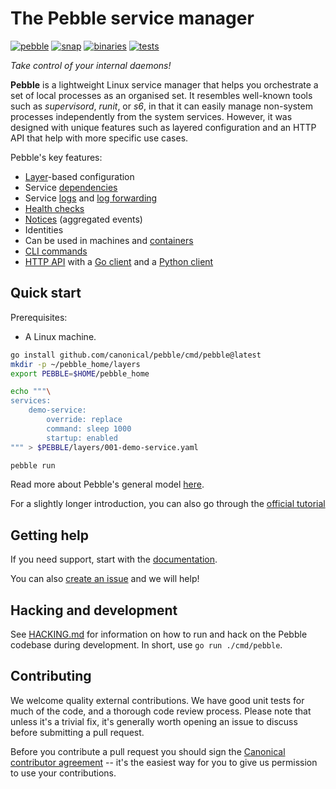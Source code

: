 # The Pebble service manager

[![pebble](https://snapcraft.io/pebble/badge.svg)](https://snapcraft.io/pebble)
[![snap](https://github.com/canonical/pebble/actions/workflows/snap.yml/badge.svg)](https://github.com/canonical/pebble/actions/workflows/snap.yml)
[![binaries](https://github.com/canonical/pebble/actions/workflows/binaries.yml/badge.svg)](https://github.com/canonical/pebble/actions/workflows/binaries.yml)
[![tests](https://github.com/canonical/pebble/actions/workflows/tests.yml/badge.svg)](https://github.com/canonical/pebble/actions/workflows/tests.yml)

_Take control of your internal daemons!_

**Pebble** is a lightweight Linux service manager that helps you orchestrate a set of local processes as an organised set. It resembles well-known tools such as _supervisord_, _runit_, or _s6_, in that it can easily manage non-system processes independently from the system services. However, it was designed with unique features such as layered configuration and an HTTP API that help with more specific use cases.

Pebble's key features:

- [Layer](https://canonical-pebble.readthedocs-hosted.com/en/latest/reference/layers/)-based configuration
- Service [dependencies](https://canonical-pebble.readthedocs-hosted.com/en/latest/explanation/service-dependencies/)
- Service [logs](https://canonical-pebble.readthedocs-hosted.com/en/latest/reference/cli-commands/logs/) and [log forwarding](https://canonical-pebble.readthedocs-hosted.com/en/latest/reference/log-forwarding/)
- [Health checks](https://canonical-pebble.readthedocs-hosted.com/en/latest/reference/health-checks/)
- [Notices](https://canonical-pebble.readthedocs-hosted.com/en/latest/reference/notices/) (aggregated events)
- Identities
- Can be used in machines and [containers](https://canonical-pebble.readthedocs-hosted.com/en/latest/reference/pebble-in-containers/)
- [CLI commands](https://canonical-pebble.readthedocs-hosted.com/en/latest/reference/cli-commands/cli-commands/)
- [HTTP API](https://canonical-pebble.readthedocs-hosted.com/en/latest/explanation/api-and-clients/) with a [Go client](https://pkg.go.dev/github.com/canonical/pebble/client) and a [Python client](https://github.com/canonical/operator/blob/main/ops/pebble.py)

## Quick start

Prerequisites:

- A Linux machine.

```bash
go install github.com/canonical/pebble/cmd/pebble@latest
mkdir -p ~/pebble_home/layers
export PEBBLE=$HOME/pebble_home

echo """\
services:
    demo-service:
        override: replace
        command: sleep 1000
        startup: enabled
""" > $PEBBLE/layers/001-demo-service.yaml

pebble run
```

Read more about Pebble's general model [here](https://canonical-pebble.readthedocs-hosted.com/en/latest/explanation/general-model/).

For a slightly longer introduction, you can also go through the [official tutorial](https://canonical-pebble.readthedocs-hosted.com/en/latest/tutorial/getting-started/)

## Getting help

If you need support, start with the [documentation](https://canonical-pebble.readthedocs-hosted.com/en/latest/).

You can also [create an issue](https://github.com/canonical/pebble/issues/new) and we will help!

## Hacking and development

See [HACKING.md](HACKING.md) for information on how to run and hack on the Pebble codebase during development. In short, use `go run ./cmd/pebble`.

## Contributing

We welcome quality external contributions. We have good unit tests for much of the code, and a thorough code review process. Please note that unless it's a trivial fix, it's generally worth opening an issue to discuss before submitting a pull request.

Before you contribute a pull request you should sign the [Canonical contributor agreement](https://ubuntu.com/legal/contributors) -- it's the easiest way for you to give us permission to use your contributions.
